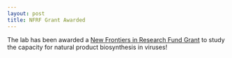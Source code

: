 ```yaml
---
layout: post
title: NFRF Grant Awarded
---
```




The lab has been awarded a [New Frontiers in Research Fund Grant](https://www.wlu.ca/news/spotlights/2022/april/government-of-canada-announces-new-frontiers-in-research-fund-support-for-laurier-professors-geoff-horsman-and-ketan-shankardass.html) to study the capacity for natural product biosynthesis in viruses!<br/>
  

  

  


